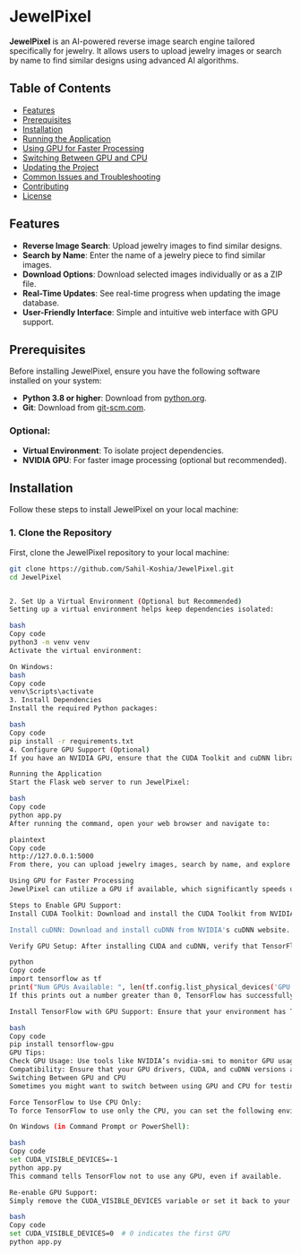 # JewelPixel

**JewelPixel** is an AI-powered reverse image search engine tailored specifically for jewelry. It allows users to upload jewelry images or search by name to find similar designs using advanced AI algorithms.

## Table of Contents

- [Features](#features)
- [Prerequisites](#prerequisites)
- [Installation](#installation)
- [Running the Application](#running-the-application)
- [Using GPU for Faster Processing](#using-gpu-for-faster-processing)
- [Switching Between GPU and CPU](#switching-between-gpu-and-cpu)
- [Updating the Project](#updating-the-project)
- [Common Issues and Troubleshooting](#common-issues-and-troubleshooting)
- [Contributing](#contributing)
- [License](#license)

## Features

- **Reverse Image Search**: Upload jewelry images to find similar designs.
- **Search by Name**: Enter the name of a jewelry piece to find similar images.
- **Download Options**: Download selected images individually or as a ZIP file.
- **Real-Time Updates**: See real-time progress when updating the image database.
- **User-Friendly Interface**: Simple and intuitive web interface with GPU support.

## Prerequisites

Before installing JewelPixel, ensure you have the following software installed on your system:

- **Python 3.8 or higher**: Download from [python.org](https://www.python.org/downloads/).
- **Git**: Download from [git-scm.com](https://git-scm.com/downloads).

### Optional:

- **Virtual Environment**: To isolate project dependencies.
- **NVIDIA GPU**: For faster image processing (optional but recommended).

## Installation

Follow these steps to install JewelPixel on your local machine:

### 1. Clone the Repository

First, clone the JewelPixel repository to your local machine:

```bash
git clone https://github.com/Sahil-Koshia/JewelPixel.git
cd JewelPixel


2. Set Up a Virtual Environment (Optional but Recommended)
Setting up a virtual environment helps keep dependencies isolated:

bash
Copy code
python3 -m venv venv
Activate the virtual environment:

On Windows:
bash
Copy code
venv\Scripts\activate
3. Install Dependencies
Install the required Python packages:

bash
Copy code
pip install -r requirements.txt
4. Configure GPU Support (Optional)
If you have an NVIDIA GPU, ensure that the CUDA Toolkit and cuDNN libraries are installed. TensorFlow will automatically detect and use the GPU for processing.

Running the Application
Start the Flask web server to run JewelPixel:

bash
Copy code
python app.py
After running the command, open your web browser and navigate to:

plaintext
Copy code
http://127.0.0.1:5000
From there, you can upload jewelry images, search by name, and explore similar designs.

Using GPU for Faster Processing
JewelPixel can utilize a GPU if available, which significantly speeds up image processing tasks. If you have a compatible NVIDIA GPU, follow these steps to enable GPU support:

Steps to Enable GPU Support:
Install CUDA Toolkit: Download and install the CUDA Toolkit from NVIDIA's CUDA Toolkit website.

Install cuDNN: Download and install cuDNN from NVIDIA's cuDNN website. Ensure that the cuDNN version matches your CUDA installation.

Verify GPU Setup: After installing CUDA and cuDNN, verify that TensorFlow detects your GPU:

python
Copy code
import tensorflow as tf
print("Num GPUs Available: ", len(tf.config.list_physical_devices('GPU')))
If this prints out a number greater than 0, TensorFlow has successfully detected your GPU.

Install TensorFlow with GPU Support: Ensure that your environment has TensorFlow with GPU support installed:

bash
Copy code
pip install tensorflow-gpu
GPU Tips:
Check GPU Usage: Use tools like NVIDIA’s nvidia-smi to monitor GPU usage.
Compatibility: Ensure that your GPU drivers, CUDA, and cuDNN versions are compatible with the installed TensorFlow version.
Switching Between GPU and CPU
Sometimes you might want to switch between using GPU and CPU for testing or performance reasons.

Force TensorFlow to Use CPU Only:
To force TensorFlow to use only the CPU, you can set the following environment variable before running your application:

On Windows (in Command Prompt or PowerShell):

bash
Copy code
set CUDA_VISIBLE_DEVICES=-1
python app.py
This command tells TensorFlow not to use any GPU, even if available.

Re-enable GPU Support:
Simply remove the CUDA_VISIBLE_DEVICES variable or set it back to your GPU device:

bash
Copy code
set CUDA_VISIBLE_DEVICES=0  # 0 indicates the first GPU
python app.py